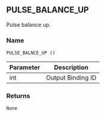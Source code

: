 ## PULSE\_BALANCE\_UP

Pulse balance up.


### Name

`PULSE_BALNCE_UP ()`


| Parameter | Description       |
| --------- | ----------------- |
| int       | Output Binding ID |


### Returns

`None`
